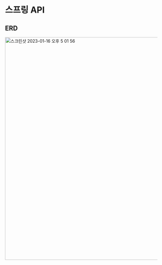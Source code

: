 # 스프링 API

## ERD
<img width="734" alt="스크린샷 2023-01-16 오후 5 01 56" src="https://user-images.githubusercontent.com/97818720/212627020-455d2250-4e63-4889-bb1f-0a7b65271d9e.png">
